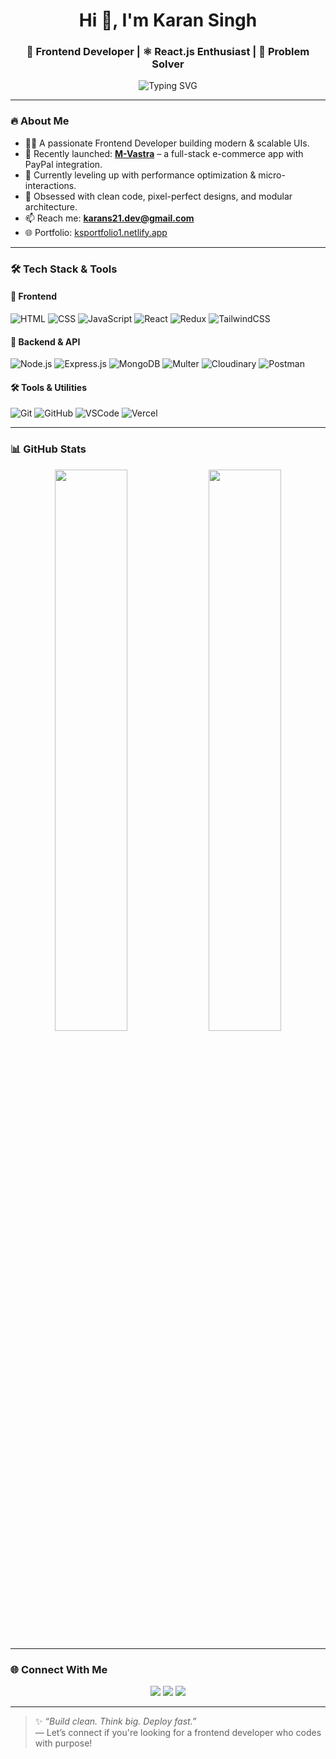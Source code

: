 <h1 align="center">Hi 👋, I'm Karan Singh</h1>
<h3 align="center">🚀 Frontend Developer | ⚛️ React.js Enthusiast | 🎯 Problem Solver</h3>

<p align="center">
  <div align="center">
  <img src="https://readme-typing-svg.demolab.com?font=Fira+Code&pause=1000&center=true&vCenter=true&multiline=true&width=700&lines=Crafting+modern+web+UIs;Frontend+Developer+%7C+React+%7C+Tailwind+CSS;Open+to+Frontend+Roles" alt="Typing SVG" />
  </div>
</p>

---

### 🔥 About Me
- 👨‍💻 A passionate Frontend Developer building modern & scalable UIs.
- 🔭 Recently launched: [**M-Vastra**](https://mvastra-ecomm.vercel.app/) – a full-stack e-commerce app with PayPal integration.
- 🌱 Currently leveling up with performance optimization & micro-interactions.
- 🧠 Obsessed with clean code, pixel-perfect designs, and modular architecture.
- 📫 Reach me: **karans21.dev@gmail.com**
- 🌐 Portfolio: [ksportfolio1.netlify.app](https://ksportfolio1.netlify.app/)

---

### 🛠️ Tech Stack & Tools

#### 🚀 Frontend
![HTML](https://img.shields.io/badge/-HTML5-E34F26?style=flat&logo=html5&logoColor=white)
![CSS](https://img.shields.io/badge/-CSS3-1572B6?style=flat&logo=css3&logoColor=white)
![JavaScript](https://img.shields.io/badge/-JavaScript-F7DF1E?style=flat&logo=javascript&logoColor=black)
![React](https://img.shields.io/badge/-React-61DAFB?style=flat&logo=react&logoColor=black)
![Redux](https://img.shields.io/badge/-Redux-593D88?style=flat&logo=redux&logoColor=white)
![TailwindCSS](https://img.shields.io/badge/-TailwindCSS-06B6D4?style=flat&logo=tailwind-css&logoColor=white)

#### 🧩 Backend & API
![Node.js](https://img.shields.io/badge/-Node.js-339933?style=flat&logo=node.js&logoColor=white)
![Express.js](https://img.shields.io/badge/-Express.js-000000?style=flat&logo=express&logoColor=white)
![MongoDB](https://img.shields.io/badge/-MongoDB-47A248?style=flat&logo=mongodb&logoColor=white)
![Multer](https://img.shields.io/badge/-Multer-4E4E4E?style=flat&logoColor=white)
![Cloudinary](https://img.shields.io/badge/-Cloudinary-3448C5?style=flat&logo=cloudinary&logoColor=white)
![Postman](https://img.shields.io/badge/-Postman-FF6C37?style=flat&logo=postman&logoColor=white)

#### 🛠️ Tools & Utilities
![Git](https://img.shields.io/badge/-Git-F05032?style=flat&logo=git&logoColor=white)
![GitHub](https://img.shields.io/badge/-GitHub-181717?style=flat&logo=github&logoColor=white)
![VSCode](https://img.shields.io/badge/-VSCode-007ACC?style=flat&logo=visual-studio-code&logoColor=white)
![Vercel](https://img.shields.io/badge/-Vercel-000000?style=flat&logo=vercel&logoColor=white)

---

### 📊 GitHub Stats

<p align="center">
  <img src="https://github-readme-stats.vercel.app/api?username=Karan2109&show_icons=true&theme=tokyonight&count_private=true&hide_border=true" width="48%" />
  <img src="https://github-readme-stats.vercel.app/api/top-langs/?username=Karan2109&layout=compact&theme=tokyonight&hide_border=true" width="48%" />
</p>

---

### 🌐 Connect With Me

<p align="center">
  <a href="https://linkedin.com/in/singhkarann"><img src="https://img.shields.io/badge/-LinkedIn-blue?style=flat&logo=linkedin&logoColor=white" /></a>
  <a href="https://github.com/Karan2109"><img src="https://img.shields.io/badge/-GitHub-black?style=flat&logo=github&logoColor=white" /></a>
  <a href="mailto:karans21.dev@gmail.com"><img src="https://img.shields.io/badge/-Email-red?style=flat&logo=gmail&logoColor=white" /></a>
</p>

---

> ✨ *“Build clean. Think big. Deploy fast.”*  
> — Let’s connect if you're looking for a frontend developer who codes with purpose!
